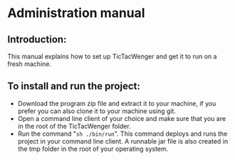 # Administration manual


## Introduction:
  This manual explains how to set up TicTacWenger and get it to run on
a fresh machine.

## To install and run the project:

* Download the program zip file and extract it to your machine, if you prefer you can also clone it to your machine using git.
* Open a command line client of your choice and make sure that you are in the root of the TicTacWenger folder.
* Run the command "`sh ./bin/run`". This command deploys and runs the project in your command line client. A runnable jar file is also created in the tmp folder in the root of your operating system. 




